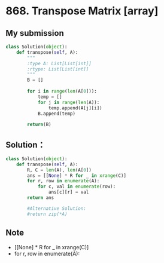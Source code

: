 # 868. Transpose Matrix [array]

## My submission

```python
class Solution(object):
    def transpose(self, A):
        """
        :type A: List[List[int]]
        :rtype: List[List[int]]
        """
        B = []
        
        for i in range(len(A[0])):
            temp = []
            for j in range(len(A)):
                temp.append(A[j][i])
            B.append(temp)
                
        return(B)
```

## Solution：

```python
class Solution(object):
    def transpose(self, A):
        R, C = len(A), len(A[0])
        ans = [[None] * R for _ in xrange(C)]
        for r, row in enumerate(A):
            for c, val in enumerate(row):
                ans[c][r] = val
        return ans

        #Alternative Solution:
        #return zip(*A)
```

## Note

* [[None] * R for _ in xrange(C)]
* for r, row in enumerate(A):

